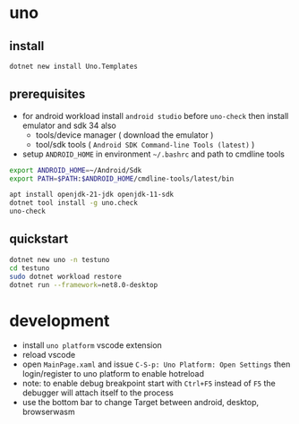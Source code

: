 # uno

## install

```sh
dotnet new install Uno.Templates
```

## prerequisites

- for android workload install `android studio` before `uno-check` then install emulator and sdk 34 also
  - tools/device manager ( download the emulator )
  - tool/sdk tools ( `Android SDK Command-line Tools (latest)` )
- setup `ANDROID_HOME` in environment `~/.bashrc` and path to cmdline tools
  
```sh
export ANDROID_HOME=~/Android/Sdk
export PATH=$PATH:$ANDROID_HOME/cmdline-tools/latest/bin
```

```sh
apt install openjdk-21-jdk openjdk-11-sdk
dotnet tool install -g uno.check
uno-check
```

## quickstart

```sh
dotnet new uno -n testuno
cd testuno
sudo dotnet workload restore
dotnet run --framework=net8.0-desktop
```

# development

- install `uno platform` vscode extension
- reload vscode
- open `MainPage.xaml` and issue `C-S-p: Uno Platform: Open Settings` then login/register to uno platform to enable hotreload
- note: to enable debug breakpoint start with `Ctrl+F5` instead of `F5` the debugger will attach itself to the process
- use the bottom bar to change Target between android, desktop, browserwasm
